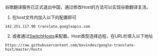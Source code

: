 谷歌翻译服务已正式退出中国，通过修改Host的方法可以实现谷歌翻译复活。   
1. 在host文件内加入以下的配置即可
~~~
142.251.117.90 translate.googleapis.com
~~~
2.  或者通过[SwitchHosts](https://swh.app/zh)来配置。Host类型选择远程，在URL栏填入以下地址   
~~~
https://raw.githubusercontent.com/bovindev/google-translate-host/master/hosts
~~~
